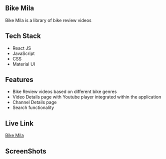 ## Bike Mila
Bike Mila is a library of bike review videos

## Tech Stack
- React JS 
- JavaScript
- CSS  
- Material UI

## Features
- Bike Review videos based on different bike genres
- Video Details page with Youtube player integrated within the application
- Channel Details page
- Search functionality 

## Live Link
[Bike Mila](https://bikemila.netlify.app/)

## ScreenShots
